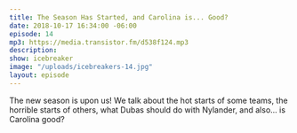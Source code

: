 ```yaml
---
title: The Season Has Started, and Carolina is... Good?
date: 2018-10-17 16:34:00 -06:00
episode: 14
mp3: https://media.transistor.fm/d538f124.mp3
description: 
show: icebreaker
image: "/uploads/icebreakers-14.jpg"
layout: episode
---
```


The new season is upon us! We talk about the hot starts of some teams, the horrible starts of others, what Dubas should do with Nylander, and also... is Carolina good?